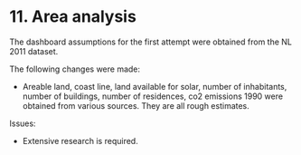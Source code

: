 # 11. Area analysis

The dashboard assumptions for the first attempt were obtained from the NL 2011 dataset.


The following changes were made:

- Areable land, coast line, land available for solar, number of inhabitants, number of buildings, number of residences, co2 emissions 1990 were obtained from various sources. They are all rough estimates.


Issues:

- Extensive research is required.